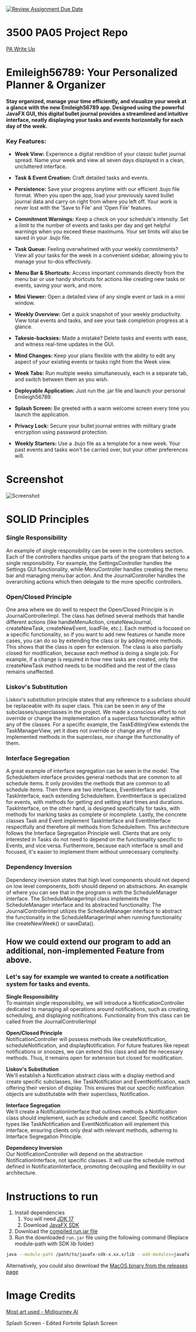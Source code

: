 [![Review Assignment Due Date](https://classroom.github.com/assets/deadline-readme-button-24ddc0f5d75046c5622901739e7c5dd533143b0c8e959d652212380cedb1ea36.svg)](https://classroom.github.com/a/x6ckGcN8)
# 3500 PA05 Project Repo

[PA Write Up](https://markefontenot.notion.site/PA-05-8263d28a81a7473d8372c6579abd6481)

# Emileigh56789: Your Personalized Planner & Organizer

**Stay organized, manage your time efficiently, and visualize your week at a glance with the new Emileigh56789 app. Designed using the powerful JavaFX GUI, this digital bullet journal provides a streamlined and intuitive interface, neatly displaying your tasks and events horizontally for each day of the week.**

### Key Features:

- **Week View:** Experience a digital rendition of your classic bullet journal spread. Name your week and view all seven days displayed in a clean, uncluttered interface.

- **Task & Event Creation:** Craft detailed tasks and events.

- **Persistence:** Save your progress anytime with our efficient .bujo file format. When you open the app, load your previously saved bullet journal data and carry on right from where you left off. Your work is never lost with the 'Save to File' and 'Open File' features.

- **Commitment Warnings:** Keep a check on your schedule's intensity. Set a limit to the number of events and tasks per day and get helpful warnings when you exceed these maximums. Your set limits will also be saved in your .bujo file.

- **Task Queue:** Feeling overwhelmed with your weekly commitments? View all your tasks for the week in a convenient sidebar, allowing you to manage your to-dos effectively.

- **Menu Bar & Shortcuts:** Access important commands directly from the menu bar or use handy shortcuts for actions like creating new tasks or events, saving your work, and more.

- **Mini Viewer:** Open a detailed view of any single event or task in a mini window.

- **Weekly Overview:** Get a quick snapshot of your weekly productivity. View total events and tasks, and see your task completion progress at a glance.

- **Takesie-backsies:** Made a mistake? Delete tasks and events with ease, and witness real-time updates in the GUI.

- **Mind Changes:** Keep your plans flexible with the ability to edit any aspect of your existing events or tasks right from the Week view.

- **Week Tabs:** Run multiple weeks simultaneously, each in a separate tab, and switch between them as you wish.

- **Deployable Application:** Just run the .jar file and launch your personal Emileigh56789.

- **Splash Screen:** Be greeted with a warm welcome screen every time you launch the application.

- **Privacy Lock:** Secure your bullet journal entries with military grade encryption using password protection.

- **Weekly Starters:** Use a .bujo file as a template for a new week. Your past events and tasks won't be carried over, but your other preferences will.

# Screenshot
![Screenshot](https://github.com/CS-3500-OOD/pa05-emileigh56789/blob/main/screenshot.png?raw=true)

# SOLID Principles
### Single Responsibility
An example of single responsibility can be seen in the controllers section. Each of the controllers handles unique parts of the program that belong to a single responsibility. For example, the SettingsController handles the Settings GUI functionality, while MenuController handles creating the menu bar and managing menu bar action. And the JournalController handles the overarching actions which then delegate to the more specific controllers.

### Open/Closed Principle
One area where we do well to respect the Open/Closed Principle is in JournalControllerImpl. The class has defined several methods that handle different actions (like handleMenuAction, createNewJournal, createNewTask, createNewEvent, loadFile, etc.). Each method is focused on a specific functionality, so if you want to add new features or handle more cases, you can do so by extending the class or by adding more methods. This shows that the class is open for extension. The class is also partially closed for modification, because each method is doing a single job. For example, if a change is required in how new tasks are created, only the createNewTask method needs to be modified and the rest of the class remains unaffected.

### Liskov's Substitution
Liskov's substitution principle states that any reference to a subclass should be replaceable with its super class. This can be seen in any of the subclasses/superclasses in the project. We made a conscious effort to not override or change the implementation of a superclass functionality within any of the classes. For a specific example, the TaskEditingView extends the TaskManagerView, yet it does not override or change any of the implemented methods in the superclass, nor change the functionality of them.

### Interface Segregation
A great example of interface segregation can be seen in the model. The ScheduleItem interface provides general methods that are common to all schedule items. It only provides the methods that are common to all schedule items. Then there are two interfaces, EventInterface and TaskInterface, each extending ScheduleItem. EventInterface is specialized for events, with methods for getting and setting start times and durations. TaskInterface, on the other hand, is designed specifically for tasks, with methods for marking tasks as complete or incomplete. Lastly, the concrete classes Task and Event implement TaskInterface and EventInterface respectfully and therefore all methods from ScheduleItem. This architecture follows the Interface Segregation Principle well. Clients that are only interested in Tasks do not need to depend on the functionality specific to Events, and vice versa. Furthermore, because each interface is small and focused, it's easier to implement them without unnecessary complexity.

### Dependency Inversion
Dependency inversion states that high level components should not depend on low level components, both should depend on abstractions. An example of where you can see that in the program is with the ScheduleManager interface. The ScheduleManagerImpl class implements the ScheduleManager interface and its abstracted functionality. The JournalControllerImpl utilizes the ScheduleManager interface to abstract the functionality in the ScheduleManagerImpl when running functionality like createNewWeek() or saveData().

## How we could extend our program to add an additional, non-implemented Feature from above.
### Let's say for example we wanted to create a notification system for tasks and events.

**Single Responsibility**\
To maintain single responsibility, we will introduce a NotificationController dedicated to managing all operations around notifications, such as creating, scheduling, and displaying notifications. Functionality from this class can be called from the JournalControllerImpl

**Open/Closed Principle**\
NotificationController will possess methods like createNotification, scheduleNotification, and displayNotification. For future features like repeat notifications or snoozes, we can extend this class and add the necessary methods. Thus, it remains open for extension but closed for modification.

**Liskov's Substitution**\
We'll establish a Notification abstract class with a display method and create specific subclasses, like TaskNotification and EventNotification, each offering their version of display. This ensures that our specific notification objects are substitutable with their superclass, Notification.

**Interface Segregation**\
We'll create a NotificationInterface that outlines methods a Notification class should implement, such as schedule and cancel. Specific notification types like TaskNotification and EventNotification will implement this interface, ensuring clients only deal with relevant methods, adhering to Interface Segregation Principle.

**Dependency Inversion**\
Our NotificationController will depend on the abstraction NotificationInterface, not specific classes. It will use the schedule method defined in NotificationInterface, promoting decoupling and flexibility in our architecture.


# Instructions to run
1. Install dependencies
   1. You will need [JDK 17](https://openjdk.org/projects/jdk/17/)
   2. Download [JavaFX SDK](https://gluonhq.com/products/javafx/)
2. Download the [compiled run.jar file](https://github.com/CS-3500-OOD/pa05-emileigh56789/raw/main/run.jar)
3. Run the downloaded `run.jar` file using the following command (Replace module-path with SDK lib folder)
```bash
java --module-path /path/to/javafx-sdk-x.xx.x/lib --add-modules=javafx.controls,javafx.fxml -jar run.jar
```

Alternatively, you could also download the [MacOS binary from the releases page](https://github.com/CS-3500-OOD/pa05-emileigh56789/releases)

# Image Credits
[Most art used - Midjourney AI](https://midjourney.com/)

Splash Screen - Edited Fortnite Splash Screen
